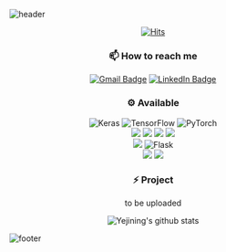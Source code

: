 ![header](https://capsule-render.vercel.app/api?type=wave&color=gradient&height=300&section=header&text=Yejining's%20Github&fontSize=40)
<div align=center>


[![Hits](https://hits.seeyoufarm.com/api/count/incr/badge.svg?url=https%3A%2F%2Fgithub.com%2FYejining&count_bg=%2379C83D&title_bg=%23555555&icon=&icon_color=%23E7E7E7&title=hits&edge_flat=false)](https://hits.seeyoufarm.com)

### 📫 How to reach me
[![Gmail Badge](https://img.shields.io/badge/Gmail-d14836?style=round-square&logo=Gmail&logoColor=white&link=mailto:kimyejin.kr@gmail.com)](mailto:kimyejin.kr@gmail.com) [![LinkedIn Badge](http://img.shields.io/badge/-LinkedIn-0072b1?style=flat&logo=linkedin&link=https://www.linkedin.com/in/yejin-kim-684835160/)](https://www.linkedin.com/in/yejin-kim-684835160/)

### ⚙️ Available
<img alt="Keras" src="https://img.shields.io/badge/Keras-%23D00000.svg?&style=round-square&logo=Keras&logoColor=white"/> <img alt="TensorFlow" src="https://img.shields.io/badge/TensorFlow-%23FF6F00.svg?&style=round-square&logo=TensorFlow&logoColor=white" /> <img alt="PyTorch" src="https://img.shields.io/badge/PyTorch-%23EE4C2C.svg?&style=round-square&logo=PyTorch&logoColor=white" /></br>
<img src="https://img.shields.io/badge/Python-3766AB?style=round-square&logo=Python&logoColor=white"/> <img src="https://img.shields.io/badge/Java-007396?style=round-square&logo=Java&logoColor=white"/> <img src="https://img.shields.io/badge/C%20Sharp-239120?style=round-square&logo=C%20Sharp&logoColor=white"/> <img src="https://img.shields.io/badge/C-A8B9CC?style=round-square&logo=C&logoColor=white"/></br>
<img src="https://img.shields.io/badge/Android-3DDC84?style=round-square&logo=Android&logoColor=white"/> <img alt="Flask" src="https://img.shields.io/badge/flask-%23000.svg?&style=round-square&logo=flask&logoColor=white"/> </br>
<img src="https://img.shields.io/badge/Linux-FCC624?style=round-square&logo=Linux&logoColor=white"/> <img src="https://img.shields.io/badge/MySQL-4479A1?style=round-square&logo=MySQL&logoColor=white"/>

### ⚡ Project
to be uploaded

![Yejining's github stats](https://github-readme-stats.vercel.app/api?username=Yejining&show_icons=true)
</div>

![footer](https://capsule-render.vercel.app/api?type=wave&color=gradient&height=150&section=footer)
